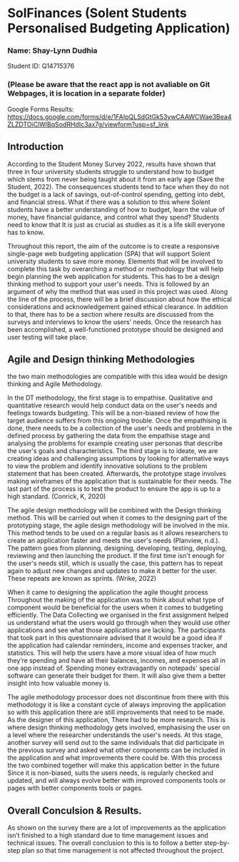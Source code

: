 # SolFinances (Solent Students Personalised Budgeting Application)

### Name: Shay-Lynn Dudhia

Student ID: Q14715376

### (Please be aware that the react app is not avaliable on Git Webpages, it is location in a separate folder)

Google Forms Results: https://docs.google.com/forms/d/e/1FAIpQLSdGtGk53ywCAAWCWae3Bea4ZLZDTOiClWlBqSodRHdIc3ax7g/viewform?usp=sf_link 

##  Introduction


According to the Student Money Survey 2022, results have shown that three in four university students struggle to understand how to budget which stems from never being taught about it from an early age (Save the Student, 2022). The consequences students tend to face when they do not the budget is a lack of savings, out-of-control spending, getting into debt, and financial stress.  What if there was a solution to this where Solent students have a better understanding of how to budget, learn the value of money, have financial guidance, and control what they spend? Students need to know that It is just as crucial as studies as it is a life skill everyone has to know.


Throughout this report, the aim of the outcome is to create a responsive single-page web budgeting application (SPA) that will support Solent university students to save more money. 
Elements that will be involved to complete this task by overarching a method or methodology that will help begin planning the web application for students. This has to be a design thinking method to support your user's needs. This is followed by an argument of why the method that was used in this project was used.
Along the line of the process, there will be a brief discussion about how the ethical considerations and acknowledgement gained ethical clearance. In addition to that, there has to be a section where results are discussed from the surveys and interviews to know the users’ needs. Once the research has been accomplished, a well-functioned prototype should be designed and user testing will take place.

##  Agile and Design thinking Methodologies

 the two main methodologies are compatible with this idea would be design thinking and Agile Methodology. 

In the DT methodology, the first stage is to empathise. Qualitative and quantitative research would help conduct data on the user's needs and feelings towards budgeting. This will be a non-biased review of how the target audience suffers from this ongoing trouble. Once the empathising is done, there needs to be a collection of the user's needs and problems in the defined process by gathering the data from the empathise stage and analysing the problems for example creating user personas that describe the user's goals and characteristics. The third stage is to ideate, we are creating ideas and challenging assumptions by looking for alternative ways to view the problem and identify innovative solutions to the problem statement that has been created. Afterwards, the prototype stage involves making wireframes of the application that is sustainable for their needs. The last part of the process is to test the product to ensure the app is up to a high standard. (Conrick, K, 2020)

The agile design methodology will be combined with the Design thinking method. This will be carried out when it comes to the designing part of the prototyping stage, the agile design methodology will be involved in the mix. This method tends to be used on a regular basis as it allows researchers to create an application faster and meets the user's needs (Planview, n.d.). The pattern goes from planning, designing, developing, testing, deploying, reviewing and then launching the product. If the first time isn't enough for the user's needs still, which is usually the case, this pattern has to repeat again to adjust new changes and updates to make it better for the user. These repeats are known as sprints. (Wrike, 2022)

When it came to designing the application the agile thought process Throughout the making of the application was to think about what type of component would be beneficial for the users when it comes to budgeting efficiently. The Data Collecting we organised in the first assignment helped us understand what the users would go through when they would use other applications and see what those applications are lacking. The participants that took part in this questionnaire advised that it would be a good idea if the application had calendar reminders, income and expenses tracker, and statistics. This will help the users have a more visual idea of how much they’re spending and have all their balances, incomes, and expenses all in one app instead of. Spending money extravagantly on notepads' special software can generate their budget for them. It will also give them a better insight into how valuable money is. 

The agile methodology processor does not discontinue from there with this methodology it is like a constant cycle of always improving the application so with this application there are still improvements that need to be made. As the designer of this application, There had to be more research. This is where design thinking methodology gets involved, emphasising the user on a level where the researcher understands the user's needs. At this stage, another survey will send out to the same individuals that did participate in the previous survey and asked what other components can be included in the application and what improvements there could be. With this process the two combined together will make this application better in the future Since it is non-biased, suits the users needs, is regularly checked and updated, and will always evolve better with improved components tools or pages with better components tools or pages.


## Overall Conculsion & Results.

 As shown on the survey there are a lot of improvements as the application isn’t finished to a high standard due to time management issues and technical issues. The overall conclusion to this is to follow a better step-by-step plan so that time management is not affected throughout the project. 


